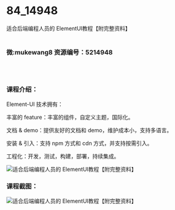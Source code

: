 # 84_14948
适合后端编程人员的 ElementUI教程【附完整资料】
<br/></br>
<h3>微:mukewang8 资源编号：5214948</h3>
<br/></br>
<h3>课程介绍：</h3>
<p>Element-UI 技术拥有：</p>
<p>丰富的 feature：丰富的组件，自定义主题，国际化。</p>
<p>文档 &amp; demo：提供友好的文档和 demo，维护成本小，支持多语言。</p>
<p>安装 &amp; 引入：支持 npm 方式和 cdn 方式，并支持按需引入。</p>
<p>工程化：开发，测试，构建，部署，持续集成。</p>
<p><img src="https://www.ko996.com/wp-content/uploads/img/2020/08/1-52-300x194.png" alt="适合后端编程人员的 ElementUI教程【附完整资料】"></p>
<div class="info-desc">
<h3>课程截图：</h3>
<p><img src="https://www.ko996.com/wp-content/uploads/img/2020/08/2-50.png" alt="适合后端编程人员的 ElementUI教程【附完整资料】"></p>


			
</div>
